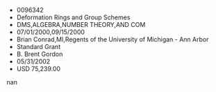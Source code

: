 
* 0096342
* Deformation Rings and Group Schemes
* DMS,ALGEBRA,NUMBER THEORY,AND COM
* 07/01/2000,09/15/2000
* Brian Conrad,MI,Regents of the University of Michigan - Ann Arbor
* Standard Grant
* B. Brent Gordon
* 05/31/2002
* USD 75,239.00

nan
